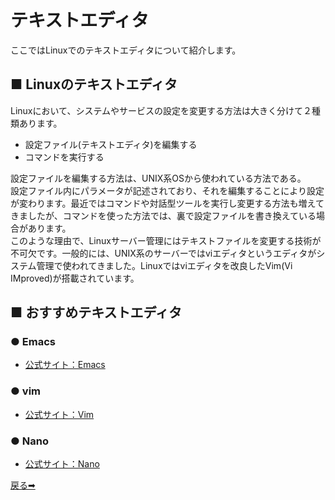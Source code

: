 # テキストエディタ

ここではLinuxでのテキストエディタについて紹介します。

## ■ Linuxのテキストエディタ

Linuxにおいて、システムやサービスの設定を変更する方法は大きく分けて２種類あります。

- 設定ファイル(テキストエディタ)を編集する
- コマンドを実行する

設定ファイルを編集する方法は、UNIX系OSから使われている方法である。  
設定ファイル内にパラメータが記述されており、それを編集することにより設定が変わります。最近ではコマンドや対話型ツールを実行し変更する方法も増えてきましたが、コマンドを使った方法では、裏で設定ファイルを書き換えている場合があります。  
このような理由で、Linuxサーバー管理にはテキストファイルを変更する技術が不可欠です。一般的には、UNIX系のサーバーではviエディタというエディタがシステム管理で使われてきました。Linuxではviエディタを改良したVim(Vi IMproved)が搭載されています。

## ■ おすすめテキストエディタ

### ● Emacs

- [公式サイト：Emacs](https://www.gnu.org/software/emacs/)

### ● vim

- [公式サイト：Vim](http://www.vim.org/)

### ● Nano

- [公式サイト：Nano](http://nano-editor.org/)

<a href="../README.md">戻る➡︎</a>
